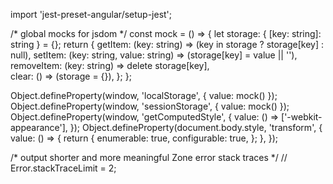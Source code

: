 
  
import 'jest-preset-angular/setup-jest';

/* global mocks for jsdom */
const mock = () => {
  let storage: { [key: string]: string } = {};
return {
    getItem: (key: string) => (key in storage ? storage[key] : null),      setItem: (key: string, value: string) => (storage[key] = value || ''),   
    removeItem: (key: string) => delete storage[key],  
    clear: () => (storage = {}),
  };
};

Object.defineProperty(window, 'localStorage', { value: mock() });
Object.defineProperty(window, 'sessionStorage', { value: mock() });
Object.defineProperty(window, 'getComputedStyle', {
  value: () => ['-webkit-appearance'],
});
Object.defineProperty(document.body.style, 'transform', {
  value: () => {
    return {
      enumerable: true,
      configurable: true,
    };
  },
});

/* output shorter and more meaningful Zone error stack traces */
// Error.stackTraceLimit = 2;

